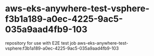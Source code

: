 # aws-eks-anywhere-test-vsphere-f3b1a189-a0ec-4225-9ac5-035a9aad4fb9-103
repository for use with E2E test job aws-eks-anywhere-test-vsphere:f3b1a189-a0ec-4225-9ac5-035a9aad4fb9-103
